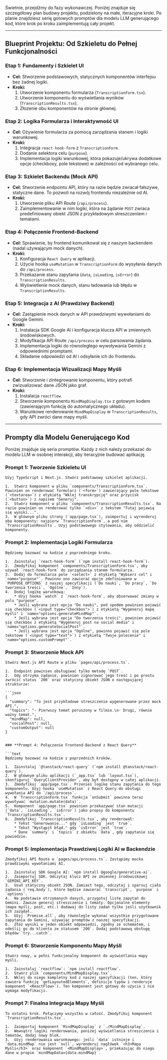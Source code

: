 Świetnie, przejdźmy do fazy wykonawczej. Poniżej znajduje się szczegółowy plan budowy projektu, podzielony na małe, iteracyjne kroki. Po planie znajdziesz serię gotowych promptów dla modelu LLM generującego kod, które krok po kroku zaimplementują cały projekt.

---

## **Blueprint Projektu: Od Szkieletu do Pełnej Funkcjonalności**

### **Etap 1: Fundamenty i Szkielet UI**

- **Cel:** Stworzenie podstawowych, statycznych komponentów interfejsu bez żadnej logiki.
- **Kroki:**
  1.  Utworzenie komponentu formularza (`TranscriptionForm.tsx`).
  2.  Utworzenie komponentu do wyświetlania wyników (`TranscriptionResults.tsx`).
  3.  Złożenie obu komponentów na stronie głównej.

### **Etap 2: Logika Formularza i Interaktywność UI**

- **Cel:** Ożywienie formularza za pomocą zarządzania stanem i logiki warunkowej.
- **Kroki:**
  1.  Integracja `react-hook-form` z `TranscriptionForm`.
  2.  Dodanie selektora celu (`purpose`).
  3.  Implementacja logiki warunkowej, która pokazuje/ukrywa dodatkowe opcje (checkboxy, pole tekstowe) w zależności od wybranego celu.

### **Etap 3: Szkielet Backendu (Mock API)**

- **Cel:** Stworzenie endpointu API, który na razie będzie zwracał fałszywe, statyczne dane. To pozwoli na rozwój frontendu niezależnie od AI.
- **Kroki:**
  1.  Utworzenie pliku API Route (`/api/process`).
  2.  Zaimplementowanie w nim logiki, która na żądanie `POST` zwraca predefiniowany obiekt JSON z przykładowym streszczeniem i tematami.

### **Etap 4: Połączenie Frontend-Backend**

- **Cel:** Sprawienie, by frontend komunikował się z naszym backendem (nadal używającym mock danych).
- **Kroki:**
  1.  Konfiguracja `React Query` w aplikacji.
  2.  Użycie hooka `useMutation` w `TranscriptionForm` do wysyłania danych do `/api/process`.
  3.  Przekazanie stanu zapytania (`data`, `isLoading`, `isError`) do `TranscriptionResults`.
  4.  Wyświetlenie mock danych, stanu ładowania lub błędu w `TranscriptionResults`.

### **Etap 5: Integracja z AI (Prawdziwy Backend)**

- **Cel:** Zastąpienie mock danych w API prawdziwymi wywołaniami do Google Gemini.
- **Kroki:**
  1.  Instalacja SDK Google AI i konfiguracja klucza API w zmiennych środowiskowych.
  2.  Modyfikacja API Route `/api/process` w celu parsowania żądania.
  3.  Implementacja logiki do równoległego wywoływania Gemini z odpowiednimi promptami.
  4.  Składanie odpowiedzi od AI i odsyłanie ich do frontendu.

### **Etap 6: Implementacja Wizualizacji Mapy Myśli**

- **Cel:** Stworzenie i zintegrowanie komponentu, który potrafi zwizualizować dane JSON jako graf.
- **Kroki:**
  1.  Instalacja `reactflow`.
  2.  Stworzenie komponentu `MindMapDisplay.tsx` z gotowym kodem (zawierającym funkcję do automatycznego układu).
  3.  Warunkowe renderowanie `MindMapDisplay` w `TranscriptionResults`, gdy API zwróci dane mapy myśli.

---

## **Prompty dla Modelu Generującego Kod**

Poniżej znajduje się seria promptów. Każdy z nich należy przekazać do modelu LLM w osobnej interakcji, aby iteracyjnie budować aplikację.

### **Prompt 1: Tworzenie Szkieletu UI**

```text
Użyj TypeScript i Next.js. Stwórz podstawowy szkielet aplikacji.

1.  Stwórz komponent w pliku `components/TranscriptionForm.tsx`. Powinien on renderować formularz (`<form>`) zawierający pole tekstowe (`<textarea>`) z etykietą "Wklej transkrypcję" oraz przycisk (`<button>`) z napisem "Generuj".
2.  Stwórz komponent w pliku `components/TranscriptionResults.tsx`. Na razie powinien on renderować tylko `<div>` z tekstem "Tutaj pojawią się wyniki...".
3.  W głównym pliku strony (`app/page.tsx`), zaimportuj i wyrenderuj oba komponenty: najpierw `TranscriptionForm`, a pod nim `TranscriptionResults`. Użyj podstawowego stylowania, aby oddzielić komponenty.
```

### **Prompt 2: Implementacja Logiki Formularza**

```text
Będziemy bazować na kodzie z poprzedniego kroku.

1.  Zainstaluj `react-hook-form` (`npm install react-hook-form`).
2.  Zmodyfikuj komponent `components/TranscriptionForm.tsx`, aby używał `react-hook-form` do zarządzania stanem formularza.
3.  Dodaj do formularza pole `<select>` z etykietą "Wybierz cel" i `name="purpose"`. Powinno ono zawierać opcje zdefiniowane w `PURPOSE_OPTIONS` z naszej specyfikacji (`Do nauki`, `Do pracy`, `Do tworzenia treści`, `Ogólne`, `Inny`).
4.  Dodaj logikę warunkową:
    * Użyj hooka `watch` z `react-hook-form`, aby obserwować zmiany w polu "purpose".
    * Jeśli wybrana jest opcja "Do nauki", pod spodem powinien pojawić się checkbox (`<input type="checkbox">`) z etykietą "Wygeneruj mapę myśli" i `name="options.generateMindMap"`.
    * Jeśli wybrana jest opcja "Do tworzenia treści", powinien pojawić się checkbox z etykietą "Wygeneruj post na social media" i `name="options.generateSocialPost"`.
    * Jeśli wybrana jest opcja "Ogólne", powinno pojawić się pole tekstowe (`<input type="text">`) z etykietą "Twoje polecenie" i `name="options.customPrompt"`.
```

### **Prompt 3: Stworzenie Mock API**

````text
Stwórz Next.js API Route w pliku `pages/api/process.ts`.

1.  Endpoint powinien obsługiwać tylko metodę `POST`.
2.  Gdy otrzyma żądanie, powinien zignorować jego treść i po prostu zwrócić status `200` oraz statyczny obiekt JSON o następującej strukturze:

```json
{
  "summary": "To jest przykładowe streszczenie wygenerowane przez mock API.",
  "topics": "- Pierwszy temat poruszony w filmie.\n- Drugi, równie ważny temat.",
  "mindMap": null,
  "socialPost": null,
  "customOutput": null
}
````

````

### **Prompt 4: Połączenie Frontend-Backend z React Query**

```text
Będziemy bazować na kodzie z poprzednich kroków.

1.  Zainstaluj `@tanstack/react-query` (`npm install @tanstack/react-query`).
2.  W głównym pliku aplikacji (`_app.tsx` lub `layout.tsx`), skonfiguruj `QueryClientProvider`, aby był dostępny w całej aplikacji.
3.  Zmodyfikuj `app/page.tsx`. Przenieś logikę stanu zapytania do tego komponentu. Użyj hooka `useMutation` z React Query do obsługi wywołania API do `/api/process`.
4.  W `TranscriptionForm.tsx` funkcja `onSubmit` powinna teraz wywoływać `mutation.mutate(data)`.
5.  Komponent `app/page.tsx` powinien przekazywać stan mutacji (`data`, `isLoading`, `isError`) jako propsy do komponentu `TranscriptionResults.tsx`.
6.  Zmodyfikuj `TranscriptionResults.tsx`, aby renderował:
    * Tekst "Generowanie..." gdy `isLoading` jest `true`.
    * Tekst "Wystąpił błąd." gdy `isError` jest `true`.
    * Dane `summary` i `topics` z obiektu `data`, gdy zapytanie się powiedzie.
````

### **Prompt 5: Implementacja Prawdziwej Logiki AI w Backendzie**

```text
Zmodyfikuj API Route w `pages/api/process.ts`. Zastąpimy mocka prawdziwymi wywołaniami AI.

1.  Zainstaluj SDK Google AI: `npm install @google/generative-ai`.
2.  Zaimportuj SDK. Odczytaj klucz API ze zmiennej środowiskowej `GEMINI_API_KEY`.
3.  Usuń statyczny obiekt JSON. Zamiast tego, odczytaj i sparsuj ciało żądania (`req.body`), które będzie zawierać `transcript`, `purpose` i `options`.
4.  Na podstawie otrzymanych danych, przygotuj listę zapytań do Gemini. Zawsze generuj streszczenie i tematy. Opcjonalne elementy (mapa myśli, post, etc.) dodawaj do listy zadań tylko jeśli użytkownik ich zażądał.
5.  Użyj `Promise.all`, aby równolegle wykonać wszystkie przygotowane zapytania do Gemini, używając promptów z naszej specyfikacji.
6.  Złóż wyniki w jeden obiekt odpowiedzi, zgodny ze schematem, i odeślij go do klienta ze statusem `200`. Dodaj podstawową obsługę błędów `try...catch`.
```

### **Prompt 6: Stworzenie Komponentu Mapy Myśli**

```text
Stwórz nowy, w pełni funkcjonalny komponent do wyświetlania mapy myśli.

1.  Zainstaluj `reactflow`: `npm install reactflow`.
2.  Stwórz plik `components/MindMapDisplay.tsx`.
3.  Wklej do niego kompletny kod z naszej specyfikacji (ten, który zawiera funkcję `getLayoutedElements`, definicje typów i renderuje komponent `<ReactFlow>`). Ten komponent jest gotowy do użycia i nie wymaga modyfikacji.
```

### **Prompt 7: Finalna Integracja Mapy Myśli**

```text
To ostatni krok. Połączymy wszystko w całość. Zmodyfikuj komponent `TranscriptionResults.tsx`.

1.  Zaimportuj komponent `MindMapDisplay` z `./MindMapDisplay`.
2.  Wewnątrz logiki renderowania, poniżej wyświetlania streszczenia i tematów, dodaj nowy blok.
3.  Użyj renderowania warunkowego: jeśli `data` istnieje i `data.mindMap` nie jest `null`, wyrenderuj nagłówek `<h3>Mapa Myśli</h3>` oraz komponent `<MindMapDisplay>`, przekazując do niego dane w propie `mindMapData={data.mindMap}`.
```
